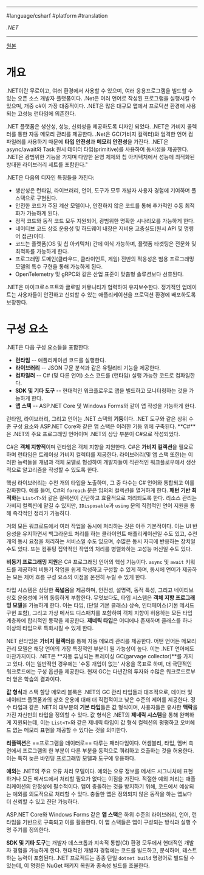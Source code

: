 
---

#language/csharf #platform #translation

_.NET_

---

[원본](https://learn.microsoft.com/en-us/dotnet/core/introduction)

# 개요

.NET이란 무료이고, 여러 환경에서 사용할 수 있으며, 여러 응용프로그램을 빌드할 수 있는 오픈 소스 개발자 플랫폼이다. .Net은 여러 언어로 작성된 프로그램을 실행시킬 수 있으며, 개중 c#이 가장 대중적이다. .NET은 많은 대규모 앱에서 프로덕션 환경에 사용되는 고성능 런타임에 의존한다.

.NET 플랫폼은 생산성, 성능, 신뢰성을 제공하도록 디자인 되었다. .NET은 가비지 콜렉터를 통한 자동 메모리 관리를 제공한다. .Net은 GC(가비지 컬렉터)와 엄격한 언어 컴파일러를 사용하기 때문에 **타입 안전성**과 **메모리 안전성**을 가진다. .NET은 async/await와 Task 원시 데이터 타입(primitive)를 사용하여 동시성을 제공한다. .NET은 광범위한 기능을 가지며 다양한 운영 체제와 칩 아키텍처에서 성능에 최적화된 방대한 라이브러리 세트를 포함한다."

.NET은 다음의 디자인 특징들을 가진다:

- 생산성은 런타임, 라이브러리, 언어, 도구가 모두 개발자 사용자 경험에 기여하며 풀 스택으로 구현된다.
- 안전한 코드가 주된 계산 모델이나, 안전하지 않은 코드를 통해 추가적인 수동 최적화가 가능하게 된다.
- 정적 코드와 동적 코드 모두 지원되어, 광범위한 명확한 시나리오를 가능하게 한다.
- 네이티브 코드 상호 운용성 및 하드웨어 내장은 저비용 고충실도(원시 API 및 명령어 접근)이다.
- 코드는 플랫폼(OS 및 칩 아키텍처) 간에 이식 가능하며, 플랫폼 타겟팅은 전문화 및 최적화를 가능하게 한다.
- 프로그래밍 도메인(클라우드, 클라이언트, 게임) 전반의 적응성은 범용 프로그래밍 모델의 특수 구현을 통해 가능하게 된다.
- OpenTelemetry 및 gRPC와 같은 산업 표준이 맞춤형 솔루션보다 선호된다.

.NET은 마이크로소프트와 글로벌 커뮤니티가 협력하여 유지보수한다. 정기적인 업데이트는 사용자들이 안전하고 신뢰할 수 있는 애플리케이션을 프로덕션 환경에 배포하도록 보장한다.

# 구성 요소

.NET은 다음 구성 요소들을 포함한다:

- **런타임** -- 애플리케이션 코드를 실행한다.
- **라이브러리** -- JSON 구문 분석과 같은 유틸리티 기능을 제공한다.
- **컴파일러** -- C# (및 다른 언어) 소스 코드를 (런타임) 실행 가능한 코드로 컴파일한다.
- **SDK 및 기타 도구** -- 현대적인 워크플로우로 앱을 빌드하고 모니터링하는 것을 가능하게 한다.
- **앱 스택** -- ASP.NET Core 및 Windows Forms와 같이 앱 작성을 가능하게 한다.

런타임, 라이브러리, 그리고 언어는 .NET 스택의 **기둥**이다. .NET 도구와 같은 상위 수준 구성 요소와 ASP.NET Core와 같은 앱 스택은 이러한 기둥 위에 구축된다. **C#**은 .NET의 주요 프로그래밍 언어이며 .NET의 상당 부분이 C#으로 작성되었다.

C#은 **객체 지향적**이며 런타임은 객체 지향을 지원한다. C#은 **가비지 컬렉션**을 필요로 하며 런타임은 트레이싱 가비지 컬렉터를 제공한다. 라이브러리(및 앱 스택 또한)는 이러한 능력들을 개념과 객체 모델로 형성하여 개발자들이 직관적인 워크플로우에서 생산적으로 알고리즘을 작성할 수 있도록 한다.

핵심 라이브러리는 수천 개의 타입을 노출하며, 그 중 다수는 C# 언어와 통합되고 이를 강화한다. 예를 들어, C#의 `foreach` 문은 임의의 컬렉션을 열거하게 한다. **패턴 기반 최적화**는 `List<T>`와 같은 컬렉션이 간단하고 효율적으로 처리되도록 한다. 리소스 관리는 가비지 컬렉션에 맡길 수 있지만, `IDisposable`과 `using` 문의 직접적인 언어 지원을 통해 즉각적인 정리가 가능하다.

거의 모든 워크로드에서 여러 작업을 동시에 처리하는 것은 아주 기본적이다. 이는 UI 반응성을 유지하면서 백그라운드 처리를 하는 클라이언트 애플리케이션일 수도 있고, 수천 개의 동시 요청을 처리하는 서비스일 수도 있으며, 수많은 동시 자극에 반응하는 장치일 수도 있다. 또는 컴퓨팅 집약적인 작업의 처리를 병렬화하는 고성능 머신일 수도 있다.

**비동기 프로그래밍 지원**은 C# 프로그래밍 언어의 핵심 기능이다. `async` 및 `await` 키워드를 제공하여 비동기 작업을 쉽게 작성하고 구성할 수 있게 하며, 동시에 언어가 제공하는 모든 제어 흐름 구성 요소의 이점을 온전히 누릴 수 있게 한다.

타입 시스템은 상당한 **폭넓음**을 제공하며, 안전성, 설명력, 동적 특성, 그리고 네이티브 상호 운용성에 거의 동등하게 부합한다. 무엇보다도, 타입 시스템은 **객체 지향 프로그래밍 모델**을 가능하게 한다. 이는 타입, (단일 기본 클래스) 상속, 인터페이스(기본 메서드 구현 포함), 그리고 가상 메서드 디스패치를 포함하여 객체 지향이 허용하는 모든 타입 계층화에 합리적인 동작을 제공한다. **제네릭 타입**은 어디에나 존재하며 클래스를 하나 이상의 타입으로 특화시킬 수 있게 한다.

NET 런타임은 **가비지 컬렉터**를 통해 자동 메모리 관리를 제공한다. 어떤 언어든 메모리 관리 모델은 해당 언어의 가장 특징적인 부분이 될 가능성이 높다. 이는 .NET 언어에도 마찬가지이다. .NET은 **자동 튜닝되는 트레이싱 GC(garvage collector)**를 가지고 있다. 이는 일반적인 경우에는 '수동 개입이 없는' 사용을 목표로 하며, 더 극단적인 워크로드에는 구성 옵션을 제공한다. 현재 GC는 다년간의 투자와 수많은 워크로드로부터 얻은 학습의 결과이다.

**값 형식**과 스택 할당 메모리 블록은 .NET의 GC 관리 타입들과 대조적으로, 데이터 및 네이티브 플랫폼과의 상호 운용에 대해 더 직접적이고 낮은 수준의 제어를 제공한다. 정수 타입과 같은 .NET의 대부분의 **기본 타입**들은 값 형식이며, 사용자들은 유사한 **맥락**을 가진 자신만의 타입을 정의할 수 있다. 값 형식은 .NET의 **제네릭 시스템**을 통해 완벽하게 지원되는데, 이는 `List<T>`와 같은 제네릭 타입이 값 형식 컬렉션의 평평하고 오버헤드 없는 메모리 표현을 제공할 수 있다는 것을 의미한다.

**리플렉션**은 ==프로그램을 데이터로== 다루는 패러다임이다. 어셈블리, 타입, 멤버 측면에서 프로그램의 한 부분이 다른 부분을 동적으로 쿼리하고 호출하는 것을 허용한다. 이는 특히 늦은 바인딩 프로그래밍 모델과 도구에 유용하다.

**예외**는 .NET의 주요 오류 처리 모델이다. 예외는 오류 정보를 메서드 시그니처에 표현하거나 모든 메서드에서 처리할 필요가 없다는 이점을 가진다. 적절한 예외 처리는 애플리케이션의 안정성에 필수적이다. 앱이 충돌하는 것을 방지하기 위해, 코드에서 예상되는 예외를 의도적으로 처리할 수 있다. 충돌한 앱은 정의되지 않은 동작을 하는 앱보다 더 신뢰할 수 있고 진단 가능하다.

ASP.NET Core와 Windows Forms 같은 **앱 스택**은 하위 수준의 라이브러리, 언어, 런타임을 기반으로 구축되고 이를 활용한다. 이 앱 스택들은 앱이 구성되는 방식과 실행 수명 주기를 정의한다.

**SDK 및 기타 도구**는 개발자 데스크톱과 지속적 통합(CI) 환경 모두에서 현대적인 개발자 경험을 가능하게 한다. 현대적인 개발자 경험에는 코드를 빌드하고, 분석하며, 테스트하는 능력이 포함된다. .NET 프로젝트는 종종 단일 `dotnet build` 명령어로 빌드될 수 있는데, 이 명령은 NuGet 패키지 복원과 종속성 빌드를 조율한다.

